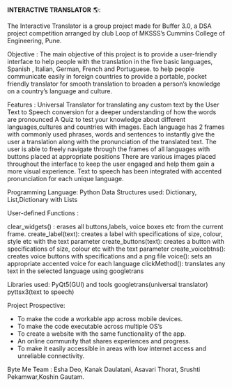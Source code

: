 **INTERACTIVE TRANSLATOR** 🌎: 

The Interactive Translator is a group project made for Buffer 3.0, a DSA project competition arranged by club Loop of MKSSS’s Cummins College of Engineering, Pune.

Objective : 
The main objective  of this project is to provide a user-friendly interface to help people with the translation in the five basic languages, Spanish , Italian, German, French and Portuguese. 
to help people communicate easily in foreign countries
to provide a portable, pocket friendly translator for smooth translation
to broaden a person’s knowledge on a country’s language and culture.


Features : 
Universal Translator for translating any custom text by the User
Text to Speech conversion for a deeper understanding of how the words are pronounced
A Quiz to test your knowledge about different languages,cultures and countries with images.
Each language has 2 frames with commonly used phrases, words and sentences to instantly give the user a translation along with the pronunciation of the translated text.
The user is able to freely navigate through the frames of all languages with buttons placed at appropriate positions
There are various images placed throughout the interface to keep the user engaged and help them gain a more visual experience.
Text to speech has been integrated with accented pronunciation for each unique language.

Programming Language: Python
Data Structures used: Dictionary, List,Dictionary with Lists

User-defined Functions :

clear_widgets() : erases all buttons,labels, voice boxes etc from the current frame.
create_label(text): creates a label with specifications of size, colour, style etc with the text parameter
create_buttons(text): creates a button with specifications of size, colour etc with the text parameter
create_voicebtns(): creates voice buttons with specifications and a png file
voice(): sets an appropriate accented voice for each language
clickMethod(): translates any text in the selected language using googletrans 

Libraries used: 
PyQt5(GUI) and tools
googletrans(universal translator)
pyttsx3(text to speech)

Project Prospective:
- To make the code a workable app across mobile devices.
- To make the code executable across multiple OS’s
- To create a website with the same functionality of the app.
- An online community that shares experiences and progress.
- To make it easily accessible in areas with low internet access and unreliable connectivity.


Byte Me Team : Esha Deo, Kanak Daulatani, Asavari Thorat, Srushti Pekamwar,Koshin Gautam.

